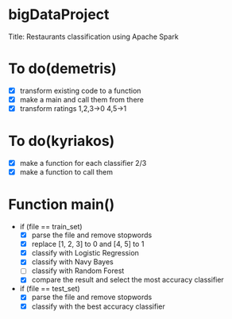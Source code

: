 # bigDataProject

Title: Restaurants classification using Apache Spark
# To do(demetris)

- [x] transform existing code to a function
- [x] make a main and call them from there
- [x] transform ratings 1,2,3->0 4,5->1

# To do(kyriakos)
- [x] make a function for each classifier 2/3
- [x] make a function to call them

# Function main()
-  if (file == train_set)
    - [x] parse the file and remove stopwords
    - [x] replace [1, 2, 3] to 0 and [4, 5] to 1
    - [x] classify with Logistic Regression
    - [x] classify with Navy Bayes
    - [ ] classify with Random Forest
    - [x] compare the result and select the most accuracy classifier
-  if (file == test_set)
    - [x] parse the file and remove stopwords
    - [x] classify with the best accuracy classifier
